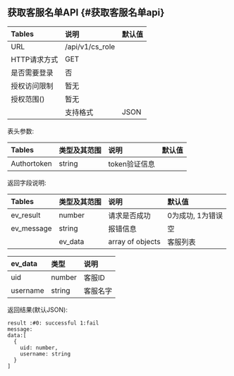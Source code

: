 ## 获取客服名单API {#获取客服名单api}

| Tables | 说明 | 默认值 |
| :--- | :--- | :--- |
| URL | /api/v1/cs\_role |  |
| HTTP请求方式 | GET |  |
| 是否需要登录 | 否 |  |
| 授权访问限制 | 暂无 |  |
| 授权范围\(\) | 暂无 |  |
|  | 支持格式 | JSON |

表头参数:

| Tables | 类型及其范围 | 说明 | 默认值 |
| :--- | :--- | :--- | :--- |
| Authortoken | string | token验证信息 |  |

返回字段说明:

| Tables | 类型及其范围 | 说明 | 默认值 |
| :--- | :--- | :--- | :--- |
| ev\_result | number | 请求是否成功 | 0为成功, 1为错误 |
| ev\_message | string | 报错信息 | 空 |
|  | ev\_data | array of objects | 客服列表 |

| ev\_data | 类型 | 说明 |
| :--- | :--- | :--- |
| uid | number | 客服ID |
| username | string | 客服名字 |

返回结果\(默认JSON\):

```
result :#0: successful 1:fail
message:
data:[
  {
    uid: number,
    username: string
  }
]
```



